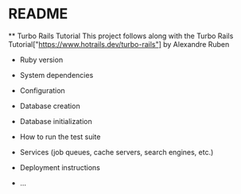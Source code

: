 # README

** Turbo Rails Tutorial
This project follows along with the Turbo Rails Tutorial["https://www.hotrails.dev/turbo-rails"] by Alexandre Ruben

* Ruby version

* System dependencies

* Configuration

* Database creation

* Database initialization

* How to run the test suite

* Services (job queues, cache servers, search engines, etc.)

* Deployment instructions

* ...
